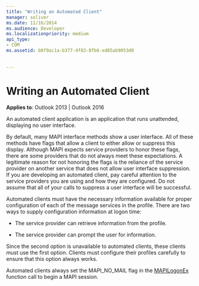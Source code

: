 ```yaml
---
title: "Writing an Automated Client"
manager: soliver
ms.date: 11/16/2014
ms.audience: Developer
ms.localizationpriority: medium
api_type:
- COM
ms.assetid: b8f9ac1a-b377-4f83-8fb6-ed85ab9053d0
 
 
---
```


# Writing an Automated Client

  
  
**Applies to**: Outlook 2013 | Outlook 2016 
  
An automated client application is an application that runs unattended, displaying no user interface.
  
 By default, many MAPI interface methods show a user interface. All of these methods have flags that allow a client to either allow or suppress this display. Although MAPI expects service providers to honor these flags, there are some providers that do not always meet these expectations. A legitimate reason for not honoring the flags is the reliance of the service provider on another service that does not allow user interface suppression. If you are developing an automated client, pay careful attention to the service providers you are using and how they are configured. Do not assume that all of your calls to suppress a user interface will be successful. 
  
Automated clients must have the necessary information available for proper configuration of each of the message services in the profile. There are two ways to supply configuration information at logon time:
  
- The service provider can retrieve information from the profile.
    
- The service provider can prompt the user for information. 
    
Since the second option is unavailable to automated clients, these clients must use the first option. Clients must configure their profiles carefully to ensure that this option always works.
  
Automated clients always set the MAPI_NO_MAIL flag in the [MAPILogonEx](mapilogonex.md) function call to begin a MAPI session. 
  

